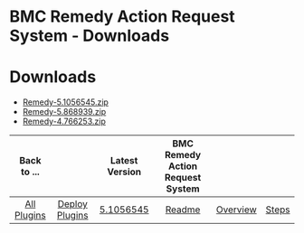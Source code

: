 
BMC Remedy Action Request System - Downloads
============================================

# Downloads

- [Remedy-5.1056545.zip](https://raw.githubusercontent.com/UrbanCode/IBM-UCD-PLUGINS/main/files/Remedy/Remedy-5.1056545.zip)
- [Remedy-5.868939.zip](https://raw.githubusercontent.com/UrbanCode/IBM-UCD-PLUGINS/main/files/Remedy/Remedy-5.868939.zip)
- [Remedy-4.766253.zip](https://raw.githubusercontent.com/UrbanCode/IBM-UCD-PLUGINS/main/files/Remedy/Remedy-4.766253.zip)

|Back to ...||Latest Version|BMC Remedy Action Request System |||
| :---: | :---: | :---: | :---: | :---: | :---: |
|[All Plugins](../../index.md)|[Deploy Plugins](../README.md)|[5.1056545](https://raw.githubusercontent.com/UrbanCode/IBM-UCD-PLUGINS/main/files/Remedy/Remedy-5.1056545.zip)|[Readme](README.md)|[Overview](overview.md)|[Steps](steps.md)|
